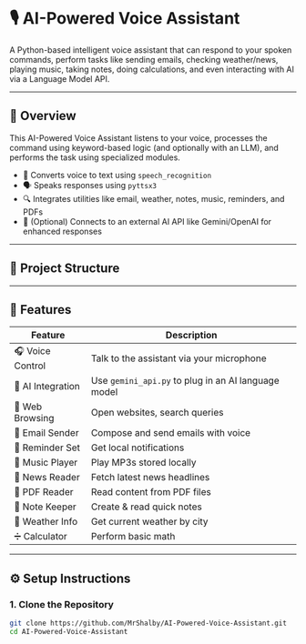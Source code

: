 # 🎙️ AI-Powered Voice Assistant

A Python-based intelligent voice assistant that can respond to your spoken commands, perform tasks like sending emails, checking weather/news, playing music, taking notes, doing calculations, and even interacting with AI via a Language Model API.

---

## 🧠 Overview

This AI-Powered Voice Assistant listens to your voice, processes the command using keyword-based logic (and optionally with an LLM), and performs the task using specialized modules.

- 🎤 Converts voice to text using `speech_recognition`
- 🗣️ Speaks responses using `pyttsx3`
- 🔍 Integrates utilities like email, weather, notes, music, reminders, and PDFs
- 💬 (Optional) Connects to an external AI API like Gemini/OpenAI for enhanced responses

---

## 📁 Project Structure


---

## 🚀 Features

| Feature         | Description |
|----------------|-------------|
| 🎧 Voice Control | Talk to the assistant via your microphone |
| 🧠 AI Integration | Use `gemini_api.py` to plug in an AI language model |
| 🔗 Web Browsing | Open websites, search queries |
| 📨 Email Sender | Compose and send emails with voice |
| 📅 Reminder Set | Get local notifications |
| 🎵 Music Player | Play MP3s stored locally |
| 📖 News Reader | Fetch latest news headlines |
| 📄 PDF Reader | Read content from PDF files |
| 📝 Note Keeper | Create & read quick notes |
| 📍 Weather Info | Get current weather by city |
| ➗ Calculator | Perform basic math |

---

## ⚙️ Setup Instructions

### 1. Clone the Repository
```bash
git clone https://github.com/MrShalby/AI-Powered-Voice-Assistant.git
cd AI-Powered-Voice-Assistant
